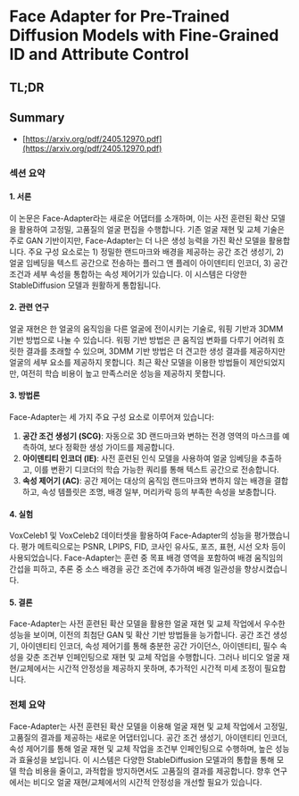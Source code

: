 # Face Adapter for Pre-Trained Diffusion Models with Fine-Grained ID and Attribute Control
## TL;DR
## Summary
- [https://arxiv.org/pdf/2405.12970.pdf](https://arxiv.org/pdf/2405.12970.pdf)

### 섹션 요약

#### 1. 서론
이 논문은 Face-Adapter라는 새로운 어댑터를 소개하며, 이는 사전 훈련된 확산 모델을 활용하여 고정밀, 고품질의 얼굴 편집을 수행합니다. 기존 얼굴 재현 및 교체 기술은 주로 GAN 기반이지만, Face-Adapter는 더 나은 생성 능력을 가진 확산 모델을 활용합니다. 주요 구성 요소로는 1) 정밀한 랜드마크와 배경을 제공하는 공간 조건 생성기, 2) 얼굴 임베딩을 텍스트 공간으로 전송하는 플러그 앤 플레이 아이덴티티 인코더, 3) 공간 조건과 세부 속성을 통합하는 속성 제어기가 있습니다. 이 시스템은 다양한 StableDiffusion 모델과 원활하게 통합됩니다.

#### 2. 관련 연구
얼굴 재현은 한 얼굴의 움직임을 다른 얼굴에 전이시키는 기술로, 워핑 기반과 3DMM 기반 방법으로 나눌 수 있습니다. 워핑 기반 방법은 큰 움직임 변화를 다루기 어려워 흐릿한 결과를 초래할 수 있으며, 3DMM 기반 방법은 더 견고한 생성 결과를 제공하지만 얼굴의 세부 요소를 제공하지 못합니다. 최근 확산 모델을 이용한 방법들이 제안되었지만, 여전히 학습 비용이 높고 만족스러운 성능을 제공하지 못합니다.

#### 3. 방법론
Face-Adapter는 세 가지 주요 구성 요소로 이루어져 있습니다:
1. **공간 조건 생성기 (SCG)**: 자동으로 3D 랜드마크와 변하는 전경 영역의 마스크를 예측하여, 보다 정확한 생성 가이드를 제공합니다.
2. **아이덴티티 인코더 (IE)**: 사전 훈련된 인식 모델을 사용하여 얼굴 임베딩을 추출하고, 이를 변환기 디코더의 학습 가능한 쿼리를 통해 텍스트 공간으로 전송합니다.
3. **속성 제어기 (AC)**: 공간 제어는 대상의 움직임 랜드마크와 변하지 않는 배경을 결합하고, 속성 템플릿은 조명, 배경 일부, 머리카락 등의 부족한 속성을 보충합니다.

#### 4. 실험
VoxCeleb1 및 VoxCeleb2 데이터셋을 활용하여 Face-Adapter의 성능을 평가했습니다. 평가 메트릭으로는 PSNR, LPIPS, FID, 코사인 유사도, 포즈, 표현, 시선 오차 등이 사용되었습니다. Face-Adapter는 훈련 중 목표 배경 영역을 포함하여 배경 움직임의 간섭을 피하고, 추론 중 소스 배경을 공간 조건에 추가하여 배경 일관성을 향상시켰습니다.

#### 5. 결론
Face-Adapter는 사전 훈련된 확산 모델을 활용한 얼굴 재현 및 교체 작업에서 우수한 성능을 보이며, 이전의 최첨단 GAN 및 확산 기반 방법들을 능가합니다. 공간 조건 생성기, 아이덴티티 인코더, 속성 제어기를 통해 충분한 공간 가이던스, 아이덴티티, 필수 속성을 갖춘 조건부 인페인팅으로 재현 및 교체 작업을 수행합니다. 그러나 비디오 얼굴 재현/교체에서는 시간적 안정성을 제공하지 못하며, 추가적인 시간적 미세 조정이 필요합니다.

### 전체 요약
Face-Adapter는 사전 훈련된 확산 모델을 이용해 얼굴 재현 및 교체 작업에서 고정밀, 고품질의 결과를 제공하는 새로운 어댑터입니다. 공간 조건 생성기, 아이덴티티 인코더, 속성 제어기를 통해 얼굴 재현 및 교체 작업을 조건부 인페인팅으로 수행하며, 높은 성능과 효율성을 보입니다. 이 시스템은 다양한 StableDiffusion 모델과의 통합을 통해 모델 학습 비용을 줄이고, 과적합을 방지하면서도 고품질의 결과를 제공합니다. 향후 연구에서는 비디오 얼굴 재현/교체에서의 시간적 안정성을 개선할 필요가 있습니다.